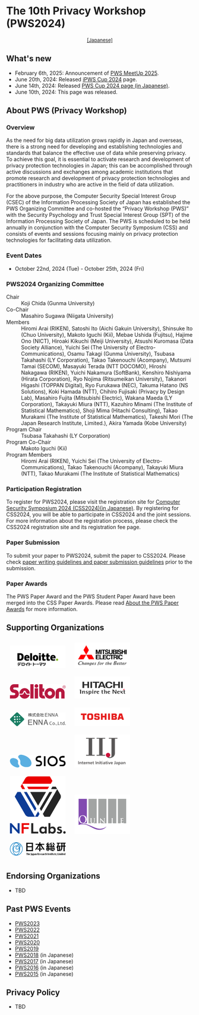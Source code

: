 # The 10th Privacy Workshop (PWS2024)
<div style="text-align: center;">
 <font size="2">
  <a href="./index.html">[Japanese]</a>
 </font>
</div>

## What's new
- February 6th, 2025: Announcement of [PWS MeetUp 2025](./MeetUp2025.html).
- June 20th, 2024: Released [iPWS Cup 2024](https://www.iwsec.org/pws/ipws2024/index.html) page.
- June 14th, 2024: Released [PWS Cup 2024 page (in Japanese)](./cup24.html).
- June 10th, 2024: This page was released.

## About PWS (Privacy Workshop)
### Overview
As the need for big data utilization grows rapidly in Japan and overseas, there is a strong need for developing and establishing technologies and standards that balance the effective use of data while preserving privacy. To achieve this goal, it is essential to activate research and development of privacy protection technologies in Japan; this can be accomplished through active discussions and exchanges among academic institutions that promote research and development of privacy protection technologies and practitioners in industry who are active in the field of data utilization.

For the above purpose, the Computer Security Special Interest Group (CSEC) of the Information Processing Society of Japan has established the PWS Organizing Committee and co-hosted the “Privacy Workshop (PWS)” with the Security Psychology and Trust Special Interest Group (SPT) of the Information Processing Society of Japan. The PWS is scheduled to be held annually in conjunction with the Computer Security Symposium (CSS) and consists of events and sessions focusing mainly on privacy protection technologies for facilitating data utilization.

### Event Dates
- October 22nd, 2024 (Tue) - October 25th, 2024 (Fri)

### PWS2024 Organizing Committee
<dl>
 <dt>Chair</dt>
  <dd>Koji Chida (Gunma University)</dd>
 <dt>Co-Chair</dt>
  <dd>Masahiro Sugawa (Niigata University)</dd>
 <dt>Members</dt>
  <dd>
   Hiromi Arai (RIKEN), Satoshi Ito (Aichi Gakuin University), Shinsuke Ito (Chuo University), Makoto Iguchi (Kii), 
   Mebae Ushida (Fujitsu), Hajime Ono (NICT), Hiroaki Kikuchi (Meiji University), Atsushi Kuromasa (Data Society Alliance), 
   Yuichi Sei (The University of Electro-Communications), Osamu Takagi (Gunma University), Tsubasa Takahashi (LY Corporation), Takao Takenouchi (Acompany), 
   Mutsumi Tamai (SECOM), Masayuki Terada (NTT DOCOMO), Hiroshi Nakagawa (RIKEN), Yuichi Nakamura (SoftBank), 
   Kenshiro Nishiyama (Hirata Corporation), Ryo Nojima (Ritsumeikan University), Takanori Higashi (TOPPAN Digital), Ryo Furukawa (NEC), 
   Takuma Hatano (NS Solutions), Koki Hamada (NTT), Chihiro Fujisaki (Privacy by Design Lab), Masahiro Fujita (Mitsubishi Electric), 
   Wakana Maeda (LY Corporation), Takayuki Miura (NTT), Kazuhiro Minami (The Institute of Statistical Mathematics), Shoji Mima (Hitachi Consulting), 
   Takao Murakami (The Institute of Statistical Mathematics), Takeshi Mori (The Japan Research Institute, Limited.), Akira Yamada (Kobe University)
  </dd>
 <dt>Program Chair</dt>
  <dd>Tsubasa Takahashi (LY Corporation)</dd>
 <dt>Program Co-Chair</dt>
  <dd>Makoto Iguchi (Kii)</dd>
 <dt>Program Members</dt>
  <dd>
   Hiromi Arai (RIKEN), 
   Yuichi Sei (The University of Electro-Communications),
   Takao Takenouchi (Acompany), 
   Takayuki Miura (NTT), 
   Takao Murakami (The Institute of Statistical Mathematics)
  </dd>
</dl>

### Participation Registration
To register for PWS2024, please visit the registration site for [Computer Security Symposium 2024 (CSS2024)(in Japanese)](https://www.iwsec.org/css/2024/). By registering for CSS2024, you will be able to participate in CSS2024 and the joint sessions.  
For more information about the registration process, please check the CSS2024 registration site and its registration fee page.

### Paper Submission
To submit your paper to PWS2024, submit the paper to CSS2024. Please check [paper writing guidelines and paper submission guidelines](https://www.iwsec.org/css/2024/writing.html) prior to the submission. 

### Paper Awards
The PWS Paper Award and the PWS Student Paper Award have been merged into the CSS Paper Awards. Please read [About the PWS Paper Awards](https://www.iwsec.org/css/2024/award.html#css) for more information.

## Supporting Organizations
<a href="http://www.deloitte.com/jp/cyber"><img src="Images/sponsors/DEL_g_PRI_RGB.jpg" alt="Logo" style="width:150px; margin: 10px"></a>
<a href="https://www.mitsubishielectric.co.jp/"><img src="Images/sponsors/05-CorporateLogoCfB-color.png"  alt="Logo" style="width:150px; margin: 10px"></a>
<a href="https://www.soliton.co.jp/"><img src="Images/sponsors/Soliton_logo.png" alt="Logo" style="width:150px; margin: 10px"></a>
<a href="https://www.hitachi.co.jp/rd/"><img src="Images/sponsors/Hitachi_cs_01_01.png" alt="Logo" style="width:150px; margin: 10px"></a>
<a href="https://www.enna.co.jp/"><img src="Images/sponsors/ENNA_logo.png" alt="Logo" style="width:150px; margin: 10px"></a>
<a href="https://www.global.toshiba/jp/top.html"><img src="Images/sponsors/Toshiba_Logo_Red_RGB.png" 
 alt="Logo" style="width:150px; margin: 10px"></a>
<a href="https://www.sios.com/"><img src="Images/sponsors/logo-sios.svg" alt="Logo" style="width:150px; margin: 10px"></a>
<a href="https://www.iij.ad.jp/wizsafe/"><img src="Images/sponsors/iij_logo2.png" alt="Logo" style="width:150px; margin: 10px"></a>
<a href="https://nflabs.jp/"><img src="Images/sponsors/nflabs_logo.jpg" alt="Logo" style="width:150px; margin: 10px"></a>
<a href="https://www.qunie.com/"><img src="Images/sponsors/Mark_Lage-A.jpg" alt="Logo" style="width:150px; margin: 10px"></a>
<a href="https://www.jri.co.jp/"><img src="Images/sponsors/Logo_JRI_J.svg" alt="Logo" style="width:150px; margin: 10px"></a>

## Endorsing Organizations
- TBD

## Past PWS Events
- [PWS2023](https://www.iwsec.org/pws/2023/index_e.html)
- [PWS2022](https://www.iwsec.org/pws/2022/index_e.html)
- [PWS2021](https://www.iwsec.org/pws/2021/index_e.html)
- [PWS2020](https://www.iwsec.org/pws/2020/index_e.html)
- [PWS2019](https://www.iwsec.org/pws/2019/index_e.html)
- [PWS2018](https://www.iwsec.org/pws/2018/) (in Japanese)
- [PWS2017](https://www.iwsec.org/pws/2017/) (in Japanese)
- [PWS2016](https://www.iwsec.org/pws/2016/) (in Japanese)
- [PWS2015](https://www.iwsec.org/pws/2015/) (in Japanese)

## Privacy Policy
- TBD
